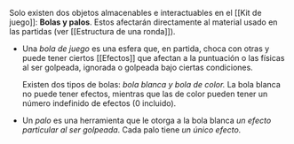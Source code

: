  Solo existen dos objetos almacenables e interactuables en el [[Kit de juego]]: **Bolas y palos**. Estos afectarán directamente al material usado en las partidas (ver [[Estructura de una ronda]]).
 - Una *bola de juego* es una esfera que, en partida, choca con otras y puede tener ciertos [[Efectos]] que afectan a la puntuación o las físicas al ser golpeada, ignorada o golpeada bajo ciertas condiciones. 
	 
	Existen dos tipos de bolas: *bola blanca y bola de color.* La bola blanca no puede tener efectos, mientras que las de color pueden tener un número indefinido de efectos (0 incluido).


- Un *palo* es una herramienta que le otorga a la bola blanca *un efecto particular al ser golpeada*. Cada palo tiene *un único efecto.*